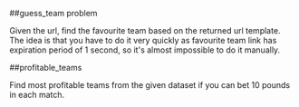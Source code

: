 ##guess_team problem

  Given the url, find the favourite team based on the returned url template.
  The idea is that you have to do it very quickly as favourite team link has expiration period of 1 second,
  so it's almost impossible to do it manually.
  

##profitable_teams

  Find most profitable teams from the given dataset if you can bet 10 pounds in each match.